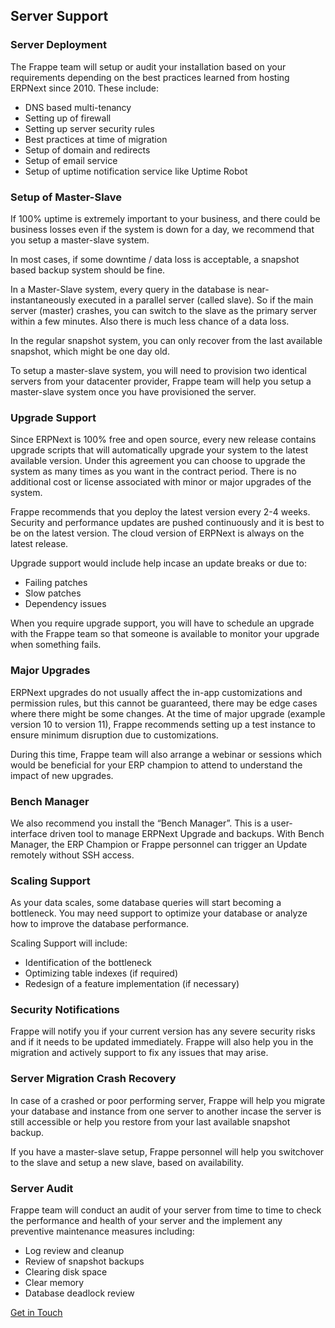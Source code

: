 <section class='top-section'>
<h1>Server Support</h1>
</section>

### Server Deployment

The Frappe team will setup or audit your installation based on your requirements depending on the best practices learned from hosting ERPNext since 2010. These include:

- DNS based multi-tenancy
- Setting up of firewall
- Setting up server security rules
- Best practices at time of migration
- Setup of domain and redirects
- Setup of email service
- Setup of uptime notification service like Uptime Robot

### Setup of Master-Slave

If 100% uptime is extremely important to your business, and there could be business losses even if the system is down for a day, we recommend that you setup a master-slave system.

In most cases, if some downtime / data loss is acceptable, a snapshot based backup system should be fine.

In a Master-Slave system, every query in the database is near-instantaneously executed in a parallel server (called slave). So if the main server (master) crashes, you can switch to the slave as the primary server within a few minutes. Also there is much less chance of a data loss.

In the regular snapshot system, you can only recover from the last available snapshot, which might be one day old.

To setup a master-slave system, you will need to provision two identical servers from your datacenter provider, Frappe team will help you setup a master-slave system once you have provisioned the server.

### Upgrade Support

Since ERPNext is 100% free and open source, every new release contains upgrade scripts that will automatically upgrade your system to the latest available version. Under this agreement you can choose to upgrade the system as many times as you want in the contract period. There is no additional cost or license associated with minor or major upgrades of the system.

Frappe recommends that you deploy the latest version every 2-4 weeks. Security and performance updates are pushed continuously and it is best to be on the latest version. The cloud version of ERPNext is always on the latest release.

Upgrade support would include help incase an update breaks or due to:

- Failing patches
- Slow patches
- Dependency issues

When you require upgrade support, you will have to schedule an upgrade with the Frappe team so that someone is available to monitor your upgrade when something fails.

### Major Upgrades

ERPNext upgrades do not usually affect the in-app customizations and permission rules, but this cannot be guaranteed, there may be edge cases where there might be some changes. At the time of major upgrade (example version 10 to version 11), Frappe recommends setting up a test instance to ensure minimum disruption due to customizations.

During this time, Frappe team will also arrange a webinar or sessions which would be beneficial for your ERP champion to attend to understand the impact of new upgrades.

### Bench Manager

We also recommend you install the “Bench Manager”. This is a user-interface driven tool to manage ERPNext Upgrade and backups. With Bench Manager, the ERP Champion or Frappe personnel can trigger an Update remotely without SSH access.

### Scaling Support

As your data scales, some database queries will start becoming a bottleneck. You may need support to optimize your database or analyze how to improve the database performance.

Scaling Support will include:

- Identification of the bottleneck
- Optimizing table indexes (if required)
- Redesign of a feature implementation (if necessary)

### Security Notifications

Frappe will notify you if your current version has any severe security risks and if it needs to be updated immediately. Frappe will also help you in the migration and actively support to fix any issues that may arise.

### Server Migration Crash Recovery

In case of a crashed or poor performing server, Frappe will help you migrate your database and instance from one server to another incase the server is still accessible or help you restore from your last available snapshot backup.

If you have a master-slave setup, Frappe personnel will help you switchover to the slave and setup a new slave, based on availability.

### Server Audit

Frappe team will conduct an audit of your server from time to time to check the performance and health of your server and the implement any preventive maintenance measures including:

- Log review and cleanup
- Review of snapshot backups
- Clearing disk space
- Clear memory
- Database deadlock review

<div class='my-5 text-center'>
	<a href='/contact' class='btn btn-primary'>Get in Touch</a>
</div>